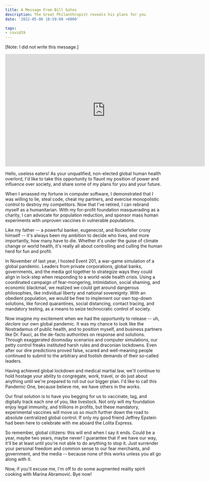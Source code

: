 ```yaml
---
title: A Message From Bill Gates
description: The Great Philanthropist reveals his plans for you
date: '2022-05-06 18:59:00 +0000'

tags:
- covid19
---
```


[Note: I did not write this message.]

<iframe width="640" height="360" scrolling="no" frameborder="0" style="border: none;" src="https://www.bitchute.com/embed/dpXFMgKe1FTw/"></iframe>

Hello, useless eaters!  As your unqualified, non-elected global human health overlord, 
I'd like to take this opportunity to flaunt my position of power and influence
over society, and share some of my plans for you and your future.

<!--more-->

When I amassed my fortune in computer software, I demonstrated that I was willing
to lie, steal code, cheat my partners, and exercise monopolistic control to
destroy my competitors.  Now that I've retired, I can rebrand myself as a
humanitarian.  With my for-profit foundation masquerading as a charity, I
can advocate for population reduction, and sponsor mass human experiments with
unproven vaccines in vulnerable populations.

Like my father -- a powerful banker, eugenecist, and Rockefeller crony himself --
it's always been my ambition to decide who lives, and more importantly, how
many have to die.  Whether it's under the guise of climate change or world
health, it's really all about controlling and culling the human herd for
fun and profit.

In November of last year, I hosted Event 201, a war-game simulation of
a global pandemic.  Leaders from private corporations, global banks,
governments, and the media got together to strategize ways they could
align in lock-step when responding to a world-wide health crisis.
Using a coordinated campaign of fear-mongering, intimidation, social shaming,
and economic blackmail, we realized we could get around dangerous philosophies,
like individual liberty and national sovereignty.  With an obedient population,
we would be free to implement our own top-down solutions, like forced quarantines,
social distancing, contact tracing, and mandatory testing, as a means to
seize technocratic control of society.

Now imagine my excitement when we had the opportunity to release -- uh, *declare*
our own global pandemic.  It was my chance to look like the Nostradamus of
public health, and to position myself, and business partners like Dr. Fauci,
as the de-facto authorities on response and solutions.  Through exaggerated
doomsday scenarios and computer simulations, our petty control freaks instituted
harsh rules and draconian lockdowns.  Even after our dire predictions proved false,
scared and well-meaning people continued to submit to the arbitrary and foolish
demands of their so-called leaders.

Having achieved global lockdown and medical martial law, we'll continue to hold
hostage your ability to congregate, work, travel, or do just about anything
until we're prepared to roll out our bigger plan.  I'd like to call this Pandemic One,
because believe me, we have others in the works.

Our final solution is to have you begging for us to vaccinate, tag, and digitally track
each one of you, like livestock.  Not only will my foundation enjoy legal immunity,
and trillions in profits, but these mandatory, experimental vaccines will
move us so much further down the road to absolute centralized global control.
If only my good friend Jeffrey Epstein had been here to celebrate with me
aboard the Lolita Express.

So remember, global citizens: this will end when I say it ends.
Could be a year, maybe two years, maybe never!  I guarantee that if
we have our way, it'll be at least until you're not able to do
anything to stop it.  Just surrender your personal freedom and common
sense to our fear merchants, and government, and the media -- because none
of this works unless you all go along with it.

Now, if you'll excuse me, I'm off to do some augmented reality spirit
cooking with Marina Abramović.  Bye now!
